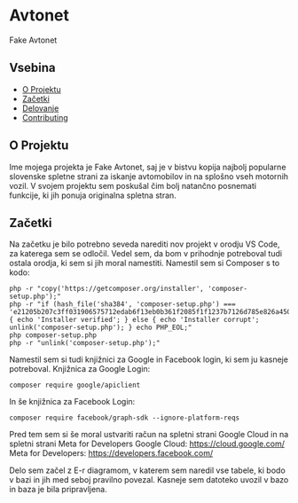 # Avtonet
Fake Avtonet

## Vsebina
+ [O Projektu](#about)
+ [Začetki](#getting_started)
+ [Delovanje](#usage)
+ [Contributing](../CONTRIBUTING.md)

 
## O Projektu <a name = "about"></a>
Ime mojega projekta je Fake Avtonet, saj je v bistvu kopija najbolj popularne slovenske spletne strani za iskanje avtomobilov in na splošno vseh motornih vozil. V svojem 
projektu sem poskušal čim bolj natančno posnemati funkcije, ki jih ponuja originalna spletna stran.

## Začetki <a name = "getting_started"></a>
Na začetku je bilo potrebno seveda narediti nov projekt v orodju VS Code, za katerega sem se odločil. Vedel sem, da bom v prihodnje potreboval tudi ostala orodja, ki sem 
si jih moral namestiti.
Namestil sem si Composer s to kodo:
```
php -r "copy('https://getcomposer.org/installer', 'composer-setup.php');"
php -r "if (hash_file('sha384', 'composer-setup.php') === 'e21205b207c3ff031906575712edab6f13eb0b361f2085f1f1237b7126d785e826a450292b6cfd1d64d92e6563bbde02') { echo 'Installer verified'; } else { echo 'Installer corrupt'; unlink('composer-setup.php'); } echo PHP_EOL;"
php composer-setup.php
php -r "unlink('composer-setup.php');"
```
Namestil sem si tudi knjižnici za Google in Facebook login, ki sem ju kasneje potreboval.
Knjižnica za Google Login:
```
composer require google/apiclient
```
In še knjižnica za Facebook Login:
```
composer require facebook/graph-sdk --ignore-platform-reqs
```

Pred tem sem si še moral ustvariti račun na spletni strani Google Cloud in na spletni strani Meta for Developers
Google Cloud: https://cloud.google.com/
Meta for Developers: https://developers.facebook.com/

Delo sem začel z E-r diagramom, v katerem sem naredil vse tabele, ki bodo v bazi in jih med seboj pravilno povezal.
Kasneje sem datoteko uvozil v bazo in baza je bila pripravljena.


